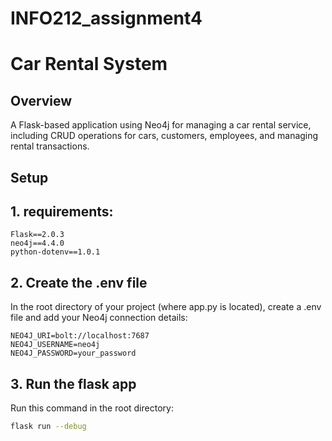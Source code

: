# INFO212_assignment4

# Car Rental System

## Overview
A Flask-based application using Neo4j for managing a car rental service, including CRUD operations for cars, customers, employees, and managing rental transactions.

## Setup

## 1. requirements:
```text
Flask==2.0.3
neo4j==4.4.0
python-dotenv==1.0.1
```

## 2. Create the .env file

In the root directory of your project (where app.py is located), create a .env file and add your Neo4j connection details: 

```text
NEO4J_URI=bolt://localhost:7687
NEO4J_USERNAME=neo4j
NEO4J_PASSWORD=your_password
```

## 3. Run the flask app
Run this command in the root directory:

```bash
flask run --debug
```